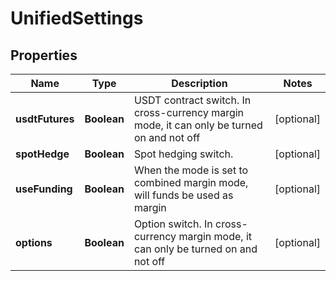 
# UnifiedSettings

## Properties

Name | Type | Description | Notes
------------ | ------------- | ------------- | -------------
**usdtFutures** | **Boolean** | USDT contract switch. In cross-currency margin mode, it can only be turned on and not off |  [optional]
**spotHedge** | **Boolean** | Spot hedging switch.  |  [optional]
**useFunding** | **Boolean** | When the mode is set to combined margin mode, will funds be used as margin |  [optional]
**options** | **Boolean** | Option switch. In cross-currency margin mode, it can only be turned on and not off |  [optional]

